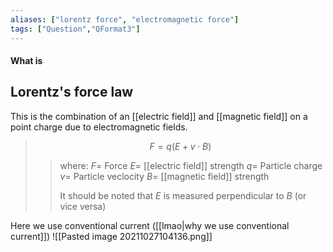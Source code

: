 ```yaml
---
aliases: ["lorentz force", "electromagnetic force"]
tags: ["Question","QFormat3"]
---
```


#### What is
## Lorentz's force law
This is the combination of an [[electric field]] and [[magnetic field]] on a point charge due to electromagnetic fields.
> $$ F = q(E + v\cdot B) $$ 
>> where:
>> $F=$ Force 
>> $E=$ [[electric field]] strength
>> $q=$ Particle charge
>> $v=$ Particle veclocity
>> $B=$ [[magnetic field]] strength
>> 
>> It should be noted that $E$ is measured perpendicular to $B$ (or vice versa)

Here we use conventional current ([[lmao|why we use conventional current]])
![[Pasted image 20211027104136.png]]